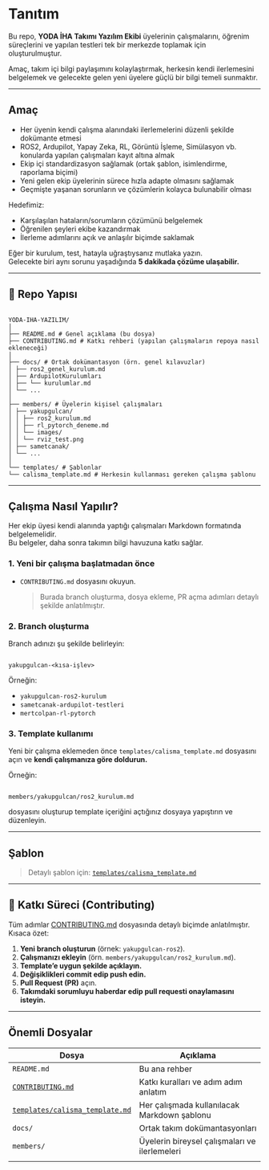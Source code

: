 # Tanıtım

Bu repo, **YODA İHA Takımı Yazılım Ekibi** üyelerinin çalışmalarını, öğrenim süreçlerini ve yapılan testleri tek bir merkezde toplamak için oluşturulmuştur.  

Amaç, takım içi bilgi paylaşımını kolaylaştırmak, herkesin kendi ilerlemesini belgelemek ve gelecekte gelen yeni üyelere güçlü bir bilgi temeli sunmaktır.

---

## Amaç
- Her üyenin kendi çalışma alanındaki ilerlemelerini düzenli şekilde dokümante etmesi  
- ROS2, Ardupilot, Yapay Zeka, RL, Görüntü İşleme, Simülasyon vb. konularda yapılan çalışmaları kayıt altına almak  
- Ekip içi standardizasyon sağlamak (ortak şablon, isimlendirme, raporlama biçimi)  
- Yeni gelen ekip üyelerinin sürece hızla adapte olmasını sağlamak  
- Geçmişte yaşanan sorunların ve çözümlerin kolayca bulunabilir olması

Hedefimiz:
- Karşılaşılan hataların/sorumların çözümünü belgelemek
- Öğrenilen şeyleri ekibe kazandırmak
- İlerleme adımlarını açık ve anlaşılır biçimde saklamak

Eğer bir kurulum, test, hatayla uğraştıysanız mutlaka yazın.  
Gelecekte biri aynı sorunu yaşadığında **5 dakikada çözüme ulaşabilir.**

---

## 📂 Repo Yapısı

```

YODA-IHA-YAZILIM/  
│  
├── README.md # Genel açıklama (bu dosya)  
├── CONTRIBUTING.md # Katkı rehberi (yapılan çalışmaların repoya nasıl ekleneceği)  
│  
├── docs/ # Ortak dokümantasyon (örn. genel kılavuzlar)  
│ ├── ros2_genel_kurulum.md  
│ ├── ArdupilotKurulumları
│ ├── └── kurulumlar.md  
│ └── ...  
│  
├── members/ # Üyelerin kişisel çalışmaları  
│ ├── yakupgulcan/  
│ │ ├── ros2_kurulum.md  
│ │ ├── rl_pytorch_deneme.md  
│ │ └── images/  
│ │ └── rviz_test.png  
│ ├── sametcanak/  
│ └── ...  
│  
└── templates/ # Şablonlar  
└── calisma_template.md # Herkesin kullanması gereken çalışma şablonu

```

---

## Çalışma Nasıl Yapılır?

Her ekip üyesi kendi alanında yaptığı çalışmaları Markdown formatında belgelemelidir.  
Bu belgeler, daha sonra takımın bilgi havuzuna katkı sağlar.  

### 1. Yeni bir çalışma başlatmadan önce
- `CONTRIBUTING.md` dosyasını okuyun.  
  > Burada branch oluşturma, dosya ekleme, PR açma adımları detaylı şekilde anlatılmıştır.

### 2. Branch oluşturma
Branch adınızı şu şekilde belirleyin:

```

yakupgulcan-<kısa-işlev>

```

Örneğin:
- `yakupgulcan-ros2-kurulum`
- `sametcanak-ardupilot-testleri`
- `mertcolpan-rl-pytorch`

### 3. Template kullanımı
Yeni bir çalışma eklemeden önce `templates/calisma_template.md` dosyasını açın ve **kendi çalışmanıza göre doldurun.**

Örneğin:
```

members/yakupgulcan/ros2_kurulum.md

````

dosyasını oluşturup template içeriğini açtığınız dosyaya yapıştırın ve düzenleyin.

---

## Şablon

> Detaylı şablon için: [`templates/calisma_template.md`](./templates/calisma_template.md)

---

## 🔁 Katkı Süreci (Contributing)

Tüm adımlar [CONTRIBUTING.md](./CONTRIBUTING.md) dosyasında detaylı biçimde anlatılmıştır.  
Kısaca özet:

1. **Yeni branch oluşturun** (örnek: `yakupgulcan-ros2`).
2. **Çalışmanızı ekleyin** (örn. `members/yakupgulcan/ros2_kurulum.md`).
3. **Template’e uygun şekilde açıklayın.**
4. **Değişiklikleri commit edip push edin.**
5. **Pull Request (PR)** açın.
6. **Takımdaki sorumluyu haberdar edip pull requesti onaylamasını isteyin.**

---

## Önemli Dosyalar

| Dosya                                                                                  | Açıklama                                      |
| -------------------------------------------------------------------------------------- | --------------------------------------------- |
| `README.md`                                                                            | Bu ana rehber                                 |
| [`CONTRIBUTING.md`](https://chatgpt.com/c/CONTRIBUTING.md)                             | Katkı kuralları ve adım adım anlatım          |
| [`templates/calisma_template.md`](https://chatgpt.com/c/templates/calisma_template.md) | Her çalışmada kullanılacak Markdown şablonu   |
| `docs/`                                                                                | Ortak takım dokümantasyonları                 |
| `members/`                                                                             | Üyelerin bireysel çalışmaları ve ilerlemeleri |
|                                                                                        |                                               |

